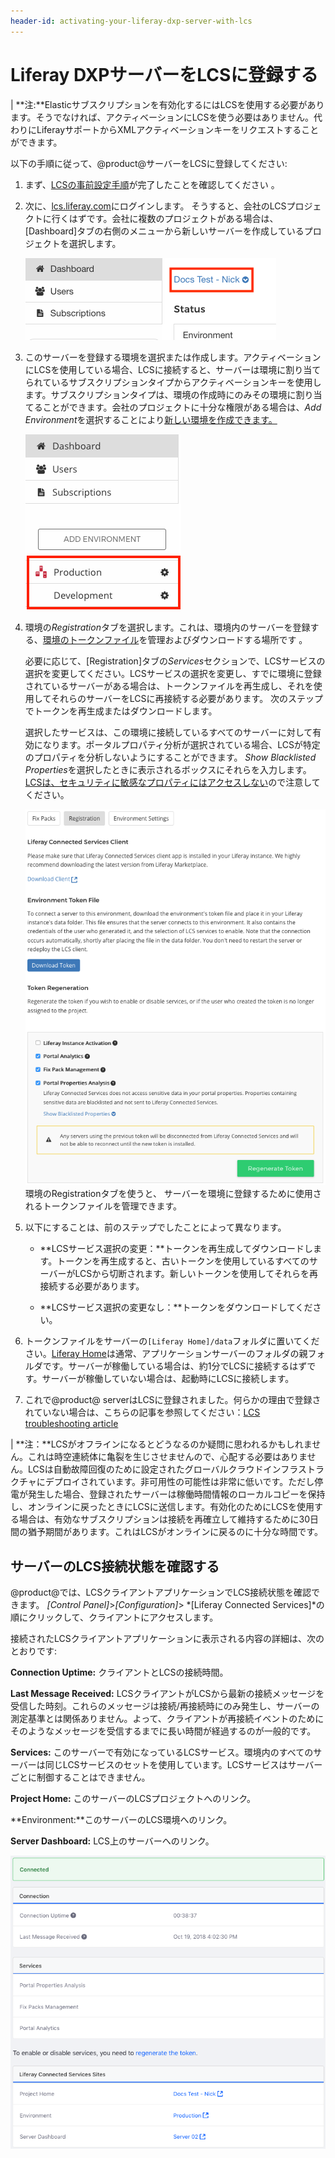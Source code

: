 ```yaml
---
header-id: activating-your-liferay-dxp-server-with-lcs
---
```


# Liferay DXPサーバーをLCSに登録する

| **注:**Elasticサブスクリプションを有効化するにはLCSを使用する必要があります。そうでなければ、アクティベーションにLCSを使う必要はありません。代わりにLiferayサポートからXMLアクティベーションキーをリクエストすることができます。

以下の手順に従って、@product@サーバーをLCSに登録してください:

1. まず、[LCSの事前設定手順](/discover/deployment/-/knowledge_base/7-1/lcs-preconfiguration)が完了したことを確認してください 。



2. 次に、[lcs.liferay.com](https://lcs.liferay.com)にログインします。
そうすると、会社のLCSプロジェクトに行くはずです。会社に複数のプロジェクトがある場合は、[Dashboard]タブの右側のメニューから新しいサーバーを作成しているプロジェクトを選択します。

   ![図1: この図で赤く囲まれているメニューからLCSプロジェクトを選択する。](../../images-dxp/lcs-select-project.png)

3. このサーバーを登録する環境を選択または作成します。アクティベーションにLCSを使用している場合、LCSに接続すると、サーバーは環境に割り当てられているサブスクリプションタイプからアクティベーションキーを使用します。サブスクリプションタイプは、環境の作成時にのみその環境に割り当てることができます。会社のプロジェクトに十分な権限がある場合は、*Add Environment*を選択することにより[新しい環境を作成できます。](/discover/deployment/-/knowledge_base/7-1/managing-lcs-environments#creating-environments)

   ![図2: サーバーをLCS環境に登録する必要がある。この図で赤く囲まれているものが環境を示す。](../../images-dxp/lcs-registration-select-environment.png)

4. 環境の*Registration*タブを選択します。これは、環境内のサーバーを登録する、[環境のトークンファイル](/discover/deployment/-/knowledge_base/7-1/understanding-environment-tokens)を管理およびダウンロードする場所です 。



   必要に応じて、[Registration]タブの*Services*セクションで、LCSサービスの選択を変更してください。LCSサービスの選択を変更し、すでに環境に登録されているサーバーがある場合は、トークンファイルを再生成し、それを使用してそれらのサーバーをLCSに再接続する必要があります。
次のステップでトークンを再生成またはダウンロードします。



   選択したサービスは、この環境に接続しているすべてのサーバーに対して有効になります。ポータルプロパティ分析が選択されている場合、LCSが特定のプロパティを分析しないようにすることができます。 *Show Blacklisted Properties*を選択したときに表示されるボックスにそれらを入力します。[LCSは、セキュリティに敏感なプロパティにはアクセスしない](/discover/deployment/-/knowledge_base/7-1/what-lcs-stores-about-your-liferay-dxp-servers)ので注意してください。

   ![図3:](../../images-dxp/lcs-registration.png)環境のRegistrationタブを使うと、 サーバーを環境に登録するために使用されるトークンファイルを管理できます。

5. 以下にすることは、前のステップでしたことによって異なります。


   - **LCSサービス選択の変更：**トークンを再生成してダウンロードします。トークンを再生成すると、古いトークンを使用しているすべてのサーバーがLCSから切断されます。新しいトークンを使用してそれらを再接続する必要があります。

   - **LCSサービス選択の変更なし：**トークンをダウンロードしてください。


6. トークンファイルをサーバーの`[Liferay Home]/data`フォルダに置いてください。[Liferay Home](/discover/deployment/-/knowledge_base/7-1/installing-liferay#liferay-home)は通常、アプリケーションサーバーのフォルダの親フォルダです。サーバーが稼働している場合は、約1分でLCSに接続するはずです。サーバーが稼働していない場合は、起動時にLCSに接続します。



7.  これで@product@ serverはLCSに登録されました。何らかの理由で登録されていない場合は、こちらの記事を参照してください：[LCS troubleshooting article](/discover/deployment/-/knowledge_base/7-1/troubleshooting-your-lcs-connection)



| **注：**LCSがオフラインになるとどうなるのか疑問に思われるかもしれません。これは時空連続体に亀裂を生じさせませんので、心配する必要はありません。LCSは自動故障回復のために設定されたグローバルクラウドインフラストラクチャにデプロイされています。非可用性の可能性は非常に低いです。ただし停電が発生した場合、登録されたサーバーは稼働時間情報のローカルコピーを保持し、オンラインに戻ったときにLCSに送信します。有効化のためにLCSを使用する場合は、有効なサブスクリプションは接続を再確立して維持するために30日間の猶予期間があります。これはLCSがオンラインに戻るのに十分な時間です。

## サーバーのLCS接続状態を確認する

@product@では、LCSクライアントアプリケーションでLCS接続状態を確認できます。
 *[Control Panel]*>*[Configuration]*>
*[Liferay Connected Services]*の順にクリックして、クライアントにアクセスします。



接続されたLCSクライアントアプリケーションに表示される内容の詳細は、次のとおりです:



**Connection Uptime:** クライアントとLCSの接続時間。



**Last Message Received:** LCSクライアントがLCSから最新の接続メッセージを受信した時刻。これらのメッセージは接続/再接続時にのみ発生し、サーバーの測定基準とは関係ありません。よって、クライアントが再接続イベントのためにそのようなメッセージを受信するまでに長い時間が経過するのが一般的です。



**Services:** このサーバーで有効になっているLCSサービス。環境内のすべてのサーバーは同じLCSサービスのセットを使用しています。LCSサービスはサーバーごとに制御することはできません。



**Project Home:** このサーバーのLCSプロジェクトへのリンク。



**Environment:**このサーバーのLCS環境へのリンク。



**Server Dashboard:** LCS上のサーバーへのリンク。

![図4: サーバーがLCSに接続されている](../../images-dxp/lcs-server-connected.png)
